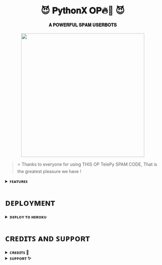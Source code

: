 <h1 align="center"><b>😈 𝐏𝐲𝐭𝐡𝐨𝐧𝐗 𝐎𝐏🔥💫 😈</b></h1>

<h4 align="center"> 𝐀 𝐏𝐎𝐖𝐄𝐑𝐅𝐔𝐋 𝐒𝐏𝐀𝐌 𝐔𝐒𝐄𝐑𝐁𝐎𝐓𝐒</h4>

<p align="center"><a href="https://t.me/ThExSTaR"><img src="https://te.legra.ph/file/a16370a520bc91f651884.jpg" width="400"></a></p>


> ⭐️ Thanks to everyone for using THIS OP TelePy SPAM CODE, That is the greatest pleasure we have !

<details>
<summary><b>ꜰᴇᴀᴛᴜʀᴇꜱ</b></summary>
<br>

- ꜱᴘᴀᴍᴍɪɴɢ
- ᴘʀɪᴠᴀᴛᴇ ɢʀᴏᴜᴘ ᴊᴏɪɴ ꜰᴇᴀᴛᴜʀᴇ
- ʀᴀɪᴅ - ɴᴏ ʙᴀɴ
  
</details>    
    

# ᴅᴇᴘʟᴏʏᴍᴇɴᴛ

<details>
<summary><b>ᴅᴇᴘʟᴏʏ ᴛᴏ ʜᴇʀᴏᴋᴜ</b></summary>
<br>

[![Deploy](https://www.herokucdn.com/deploy/button.svg)](https://dashboard.heroku.com/new?template=https%3A%2F%2Fgithub.com%2FItZxSTaR%2FTheTelePy)
  
</details>


# ᴄʀᴇᴅɪᴛꜱ ᴀɴᴅ ꜱᴜᴘᴘᴏʀᴛ

<details>
<summary><b>ᴄʀᴇᴅɪᴛꜱ 🖤</b></summary>
<br>

- [Pʏᴛʜᴏɴ](https://github.com/ItZxSTaR)
</details>

<details>
<summary><b>ꜱᴜᴘᴘᴏʀᴛ ✨</b></summary>
<br>

<a href="https://t.me/TheAltron"><img src="https://img.shields.io/badge/Join-Telegram%20Channel-red.svg?logo=Telegram"></a>
  
</details>
